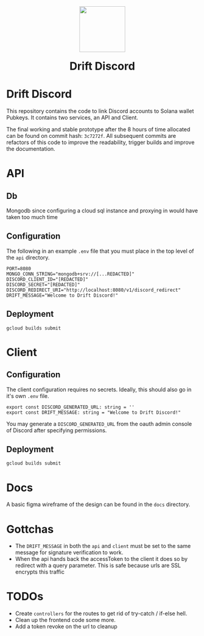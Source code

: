 <div align="center">
  <img height="120x" src="https://uploads-ssl.webflow.com/611580035ad59b20437eb024/616f97a42f5637c4517d0193_Logo%20(1)%20(1).png" />

  <h1 style="margin-top:20px;">Drift Discord</h1>
</div>

# Drift Discord

This repository contains the code to link Discord accounts to Solana wallet Pubkeys. It contains two services, an API and Client.

The final working and stable prototype after the 8 hours of time allocated can be found on commit hash: `3c7272f`. All subsequent commits are refactors of this code to improve the readability, trigger builds and improve the documentation. 

# API

## Db
Mongodb since configuring a cloud sql instance and proxying in would have taken too much time

## Configuration

The following in an example `.env` file that you must place in the top level of the `api` directory.

```
PORT=8080
MONGO_CONN_STRING="mongodb+srv://[...REDACTED]"
DISCORD_CLIENT_ID="[REDACTED]"
DISCORD_SECRET="[REDACTED]"
DISCORD_REDIRECT_URI="http://localhost:8080/v1/discord_redirect"
DRIFT_MESSAGE="Welcome to Drift Discord!"
```

## Deployment

`gcloud builds submit`

# Client

## Configuration

The client configuration requires no secrets. Ideally, this should also go in it's own `.env` file.

```
export const DISCORD_GENERATED_URL: string = ''
export const DRIFT_MESSAGE: string = "Welcome to Drift Discord!"
```

You may generate a `DISCORD_GENERATED_URL` from the oauth admin console of Discord after specifying permissions. 

## Deployment

`gcloud builds submit`

# Docs

A basic figma wireframe of the design can be found in the `docs` directory.

# Gottchas

 - The `DRIFT_MESSAGE` in both the `api` and `client` must be set to the same message for signature verification to work.
 - When the api hands back the accessToken to the client it does so by redirect with a query parameter. This is safe because 
   urls are SSL encrypts this traffic

# TODOs

- Create `controllers` for the routes to get rid of try-catch / if-else hell.
- Clean up the frontend code some more.
- Add a token revoke on the url to cleanup
